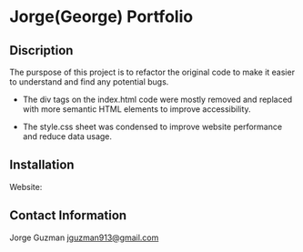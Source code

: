 # Jorge(George) Portfolio

## Discription

The purspose of this project is to refactor the original code to make it easier to understand and find any potential bugs.

* The div tags on the index.html code were mostly removed and replaced with more semantic HTML elements to improve accessibility.

* The style.css sheet was condensed to improve website performance and reduce data usage.

## Installation


Website:



## Contact Information

Jorge Guzman
jguzman913@gmail.com

